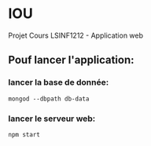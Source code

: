 # IOU
Projet Cours LSINF1212 - Application web

## Pouf lancer l'application:

### lancer la base de donnée:
```mongod --dbpath db-data```

### lancer le serveur web:
```npm start```
